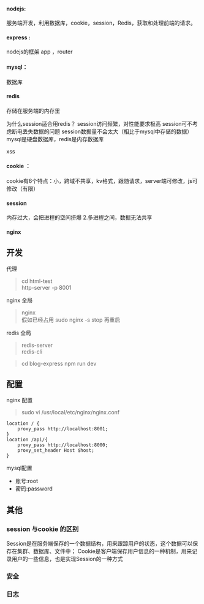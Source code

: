 
#### nodejs:
服务端开发，利用数据库，cookie，session，Redis，获取和处理前端的请求。
#### express :
nodejs的框架 app ，router

#### mysql：
数据库

#### redis
存储在服务端的内存里

 为什么session适合用redis？ session访问频繁，对性能要求极高 session可不考虑断电丢失数据的问题 session数据量不会太大（相比于mysql中存储的数据） mysql是硬盘数据库，redis是内存数据库

xss 
#### cookie ：
cookie有6个特点：小，跨域不共享，kv格式，跟随请求，server端可修改，js可修改（有限）

#### session
内存过大，会把进程的空间挤爆 2.多进程之间，数据无法共享

#### nginx

## 开发
代理
> cd html-test  
> http-server -p 8001

nginx 全局
> nginx  
> 假如已经占用 sudo nginx -s stop 再重启

redis 全局
> redis-server  
> redis-cli 

> cd blog-express
> npm run dev


## 配置
nginx 配置
> sudo vi  /usr/local/etc/nginx/nginx.conf 

```
location / {
	proxy_pass http://localhost:8001;
}
location /api/{
	proxy_pass http://localhost:8000;
	proxy_set_header Host $host;
}
```

mysql配置
- 账号:root
- 密码:password


## 其他
### session 与cookie 的区别
Session是在服务端保存的一个数据结构，用来跟踪用户的状态，这个数据可以保存在集群、数据库、文件中；
Cookie是客户端保存用户信息的一种机制，用来记录用户的一些信息，也是实现Session的一种方式

### 安全

### 日志

